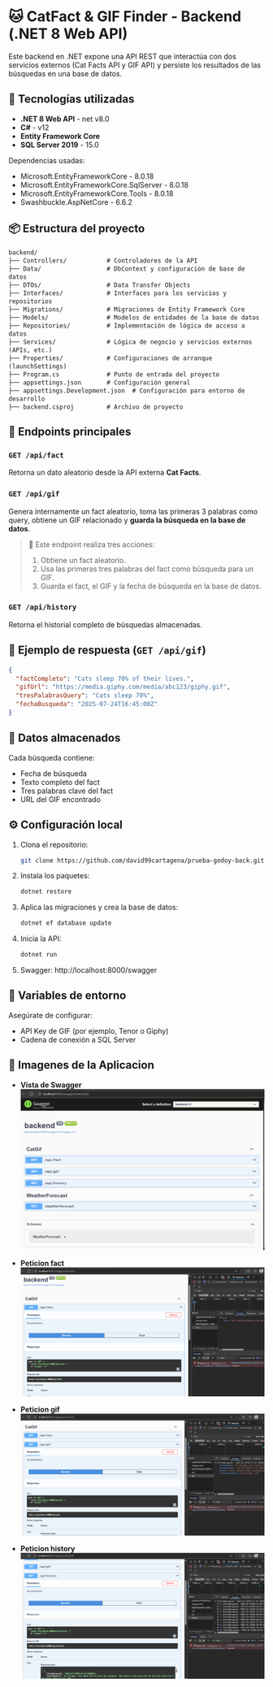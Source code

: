 # 🐱 CatFact & GIF Finder - Backend (.NET 8 Web API)

Este backend en .NET expone una API REST que interactúa con dos servicios externos (Cat Facts API y GIF API) y persiste los resultados de las búsquedas en una base de datos.

## 🚀 Tecnologías utilizadas

- **.NET 8 Web API** - net v8.0
- **C#** - v12
- **Entity Framework Core**
- **SQL Server 2019** - 15.0

Dependencias usadas:

- Microsoft.EntityFrameworkCore - 8.0.18
- Microsoft.EntityFrameworkCore.SqlServer - 8.0.18
- Microsoft.EntityFrameworkCore.Tools - 8.0.18
- Swashbuckle.AspNetCore - 6.6.2

## 📦 Estructura del proyecto

```
backend/
├── Controllers/           # Controladores de la API
├── Data/                  # DbContext y configuración de base de datos
├── DTOs/                  # Data Transfer Objects
├── Interfaces/            # Interfaces para los servicios y repositorios
├── Migrations/            # Migraciones de Entity Framework Core
├── Models/                # Modelos de entidades de la base de datos
├── Repositories/          # Implementación de lógica de acceso a datos
├── Services/              # Lógica de negocio y servicios externos (APIs, etc.)
├── Properties/            # Configuraciones de arranque (launchSettings)
├── Program.cs             # Punto de entrada del proyecto
├── appsettings.json       # Configuración general
├── appsettings.Development.json  # Configuración para entorno de desarrollo
├── backend.csproj         # Archivo de proyecto
```

## 🎯 Endpoints principales

### `GET /api/fact`

Retorna un dato aleatorio desde la API externa **Cat Facts**.

### `GET /api/gif`

Genera internamente un fact aleatorio, toma las primeras 3 palabras como query, obtiene un GIF relacionado y **guarda la búsqueda en la base de datos**.

> 🔎 Este endpoint realiza tres acciones:
>
> 1. Obtiene un fact aleatorio.
> 2. Usa las primeras tres palabras del fact como búsqueda para un GIF.
> 3. Guarda el fact, el GIF y la fecha de búsqueda en la base de datos.

### `GET /api/history`

Retorna el historial completo de búsquedas almacenadas.

## 📌 Ejemplo de respuesta (`GET /api/gif`)

```json
{
  "factCompleto": "Cats sleep 70% of their lives.",
  "gifUrl": "https://media.giphy.com/media/abc123/giphy.gif",
  "tresPalabrasQuery": "Cats sleep 70%",
  "fechaBusqueda": "2025-07-24T16:45:00Z"
}
```

## 🧠 Datos almacenados

Cada búsqueda contiene:

- Fecha de búsqueda
- Texto completo del fact
- Tres palabras clave del fact
- URL del GIF encontrado

## ⚙️ Configuración local

1. Clona el repositorio:

   ```bash
   git clone https://github.com/david99cartagena/prueba-godoy-back.git
   ```

2. Instala los paquetes:
   ```bash
   dotnet restore
   ```

3. Aplica las migraciones y crea la base de datos:

   ```bash
   dotnet ef database update
   ```

4. Inicia la API:

   ```bash
   dotnet run
   ```

5. Swagger: http://localhost:8000/swagger

## 🔐 Variables de entorno

Asegúrate de configurar:

- API Key de GIF (por ejemplo, Tenor o Giphy)
- Cadena de conexión a SQL Server

## 📸 Imagenes de la Aplicacion

- **Vista de Swagger**  
  ![CatFact](https://raw.githubusercontent.com/david99cartagena/prueba-godoy-back/refs/heads/main/backend/Media/Screenshot_1.png)

- **Peticion fact**  
  ![CatFact](https://raw.githubusercontent.com/david99cartagena/prueba-godoy-back/refs/heads/main/backend/Media/Screenshot_2.png)

- **Peticion gif**  
  ![CatFact](https://raw.githubusercontent.com/david99cartagena/prueba-godoy-back/refs/heads/main/backend/Media/Screenshot_3.png)

- **Peticion history**  
  ![CatFact](https://raw.githubusercontent.com/david99cartagena/prueba-godoy-back/refs/heads/main/backend/Media/Screenshot_4.png)
